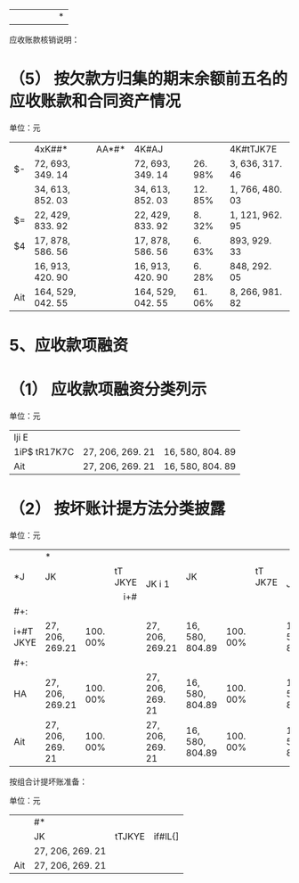 <table><tr><td></td><td></td><td></td><td></td><td></td><td>*</td></tr></table>

应收账款核销说明：

# （5） 按欠款方归集的期末余额前五名的应收账款和合同资产情况

单位：元  

<table><tr><td></td><td>4xK##*</td><td>AA*#*</td><td>4K#AJ</td><td></td><td>4K#tTJK7E</td></tr><tr><td>$-</td><td>72, 693, 349. 14</td><td></td><td>72, 693, 349. 14</td><td>26. 98%</td><td>3, 636, 317. 46</td></tr><tr><td></td><td>34, 613, 852. 03</td><td></td><td>34, 613, 852. 03</td><td>12. 85%</td><td>1, 766, 480. 03</td></tr><tr><td>$=</td><td>22, 429, 833. 92</td><td></td><td>22, 429, 833. 92</td><td>8. 32%</td><td>1, 121, 962. 95</td></tr><tr><td>$4</td><td>17, 878, 586. 56</td><td></td><td>17, 878, 586. 56</td><td>6. 63%</td><td>893, 929. 33</td></tr><tr><td></td><td>16, 913, 420. 90</td><td></td><td>16, 913, 420. 90</td><td>6. 28%</td><td>848, 292. 05</td></tr><tr><td>Ait</td><td>164, 529, 042. 55</td><td></td><td>164, 529, 042. 55</td><td>61. 06%</td><td>8, 266, 981. 82</td></tr></table>

# 5、应收款项融资

# （1） 应收款项融资分类列示

单位：元  

<table><tr><td>Iji E</td><td></td><td></td></tr><tr><td>1iP$ tR17K7C</td><td>27, 206, 269. 21</td><td>16, 580, 804. 89</td></tr><tr><td>Ait</td><td>27, 206, 269. 21</td><td>16, 580, 804. 89</td></tr></table>

# （2） 按坏账计提方法分类披露

单位：元

<table><tr><td rowspan="3">*J</td><td colspan="5">*</td><td colspan="5"></td></tr><tr><td colspan="2">JK </td><td colspan="2">tT JKYE</td><td rowspan="2">JK i 1</td><td>JK </td><td></td><td colspan="2">tT JK7E</td><td rowspan="2">JK 1</td></tr><tr><td></td><td></td><td></td><td>i+#</td><td></td><td></td><td></td><td></td></tr><tr><td>#+:</td><td></td><td></td><td></td><td></td><td></td><td></td><td></td><td></td><td></td><td></td></tr><tr><td>i+#T JKYE</td><td>27, 206, 269.21</td><td>100. 00%</td><td></td><td></td><td>27, 206, 269.21</td><td>16, 580, 804.89</td><td>100. 00%</td><td></td><td></td><td>16, 580, 804.89</td></tr><tr><td>#+:</td><td></td><td></td><td></td><td></td><td></td><td></td><td></td><td></td><td></td><td></td></tr><tr><td>HA</td><td>27, 206, 269.21</td><td>100. 00%</td><td></td><td></td><td>27, 206, 269. 21</td><td>16, 580, 804.89</td><td>100. 00%</td><td></td><td></td><td>16, 580, 804.89</td></tr><tr><td>Ait</td><td>27, 206, 269. 21</td><td>100. 00%</td><td></td><td></td><td>27, 206, 269. 21</td><td>16, 580, 804.89</td><td>100. 00%</td><td></td><td></td><td>16, 580, 804.89</td></tr></table>

按组合计提坏账准备：

单位：元  

<table><tr><td rowspan="2"></td><td colspan="3">#*</td></tr><tr><td>JK </td><td>tTJKYE</td><td>if#lL{]</td></tr><tr><td></td><td>27, 206, 269. 21</td><td></td><td></td></tr><tr><td>Ait</td><td>27, 206, 269. 21</td><td></td><td></td></tr></table>